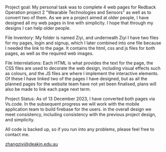 Project goal:  My personal task was to complete 4 web pages for Redback Operation project 2 "Wearable Technologies and Sensors" as well as to convert two of them. As we are a project aimed at older people, I have designed all my web pages in line with simplicity. I hope that through my designs I can help older people.

File Inventory: My folder is named Ziyi, and underneath Ziyi I have two files for my pages, login and signup, which I later combined into one file because I needed the link to the page. It contains the html, css and js files for both pages, as well as the required web images.

File Interrelations: Each HTML is what provides the text for the page, the CSS files are used to decorate the web design, including visual effects such as colours, and the JS files are where I implement the interactive elements. Of these I have linked two of the pages I have designed, but as all the planned pages for the website team have not yet been finalised, plans will also be made to link each page next term.

Project Status: As of 13 December 2023, I have converted both pages via Vs.code. In the subsequent progress we will work with the mobile application team to build firebase for the users. in the overall design we meet consistency, including consistency with the previous project design, and simplicity.

All code is backed up, so if you run into any problems, please feel free to contact me.

zhangziyi@deakin.edu.au


